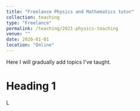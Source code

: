 ```yaml
---
title: "Freelance Physics and Mathematics tutor"
collection: teaching
type: "Freelance"
permalink: /teaching/2021-physics-teaching
venue: ""
date: 2020-01-01
location: "Online"
---
```


Here I will gradually add topics I've taught.


Heading 1
======
L

